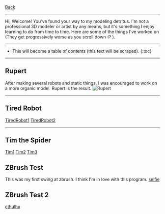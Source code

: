 [Back](stickandbindlegames.github.io)

---

Hi, Welcome! You've found your way to my modeling detritus. I'm not a professional 3D modeler or artist by any means, but it's something I enjoy learning to do from time to time. Here are some of the things I've worked on (They get progressively worse as you scroll down :P ).

---

* This will become a table of contents (this text will be scraped).
{:toc}

---

## Rupert
After making several robots and static things, I was encouraged to work on a more organic model. Rupert is the result.
![Rupert](https://github.com/StickAndBindleGames/Modeling/blob/master/Rupert.png?raw=true)

---

## Tired Robot
[TiredRobot1](https://github.com/StickAndBindleGames/Modeling/blob/master/InProgress2.png?raw=true)
[TiredRobot2](https://github.com/StickAndBindleGames/Modeling/blob/master/InProgress.png)

---

## Tim the Spider
[Tim1](https://github.com/StickAndBindleGames/Modeling/blob/master/Tim_CyclesRender1.png?raw=true)
[Tim2](https://github.com/StickAndBindleGames/Modeling/blob/master/Tim_CyclesRender3.png?raw=true)
[Tim3](https://github.com/StickAndBindleGames/Modeling/blob/master/Tim_CyclesRender4.png?raw=true)

## ZBrush Test
This was my first swing at zbrush. I think I'm in love with this program.
[selfie](https://github.com/StickAndBindleGames/Modeling/blob/master/Selfie1.png?raw=true)

## ZBrush Test 2
[cthulhu](https://github.com/StickAndBindleGames/Modeling/blob/master/Selfie1.png?raw=true)

